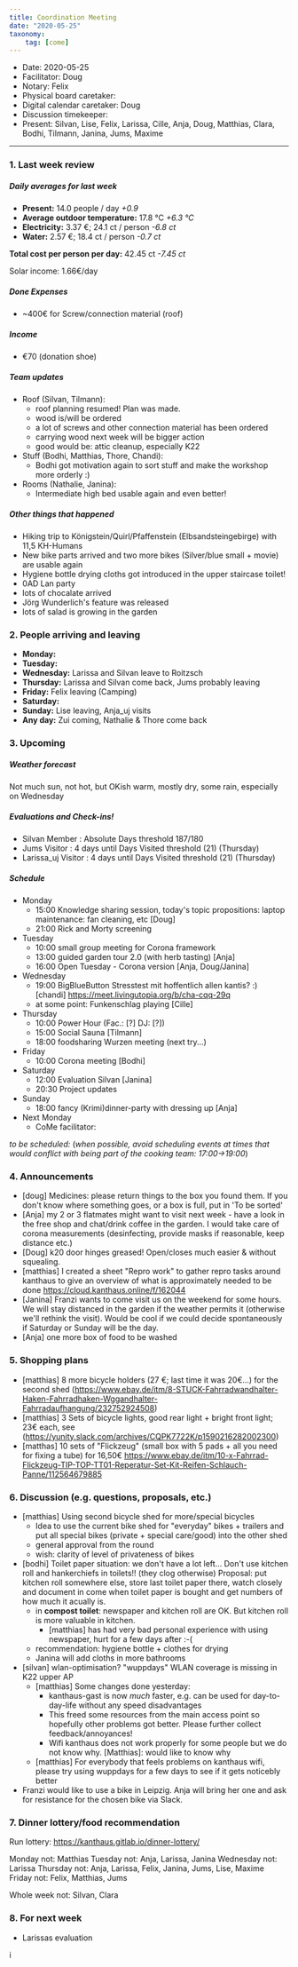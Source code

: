 ```yaml
---
title: Coordination Meeting
date: "2020-05-25"
taxonomy:
    tag: [come]
---
```


<!--
Hello facilitator/notary! Thank you for your services. Here is some advice for facilitating coordination meetings:
  - Prepare the meeting a bit beforehand (find out about evaluations, gas, electricity and water usages, solar intake, waste collections, income, scheduled events). You can ask others to assist you.
  - Notify people 10 minutes before the meeting starts. (Watching the clock is not super fun, people will be grateful if you do it for them.)
  - Start at 10:00 sharp, or earlier if everyone is there. (Waiting is time-wasting, be a time-saver!)
  - If you don't want to take notes yourself ask someone else to take care of that. (This pad can easily be used to read from and write in simultaneously.)
  - Go through the ordered points in order, even if nothing has changed. (They are arranged to try and get the most relevant information to most people.)
  - Feel welcome to moderate conversation if off-topic or too detailed. (Are listeners interested? Are speakers satisfied? Can you identify a sub-group?)
  - Try to finish the meeting before 11:00. (There is always more to talk about and it's important for people to know that CoMes don't take forever.)
  - Leave the room once the meeting has ended. (This sends a clear signal to everyone else that they can also leave and get on with their day.)
  - Take care that the meeting minutes will be put to kanthaus.online. (If you don't know how to do it, ask someone to help you with it. But do it today!) 
  - Maybe these notes helps you to do it by your own: Github-Link: https://github.com/kanthaus/kanthaus.online/tree/master/user/pages/40.governance/90.minutes Steps: 1) Click "Create new file" 2) Type as Name "year-months-day_CoMe/item.md" example: 2020-03-02_CoMe/item.md 3) Copy CoMe-minutes from the "Bearbeiten Modus" (black window) 4) Click "Commit new file" That´s it! After a few minutes the CoMe-minutes should appear on the website.     
  - As soon as the minutes are online, post the link to the #Kanthaus channel on slack and empty the pad from all irrelevant things and get it ready for the next facilitator. (Only keep regular events such as CoMe, power hour, regular food pickups and such. Move the counter figures from 'last 7 days' to '7 days before that' and adjust the date to next week.)
  - Check the shoe!
  - Have fun!
-->

- Date: 2020-05-25
- Facilitator: Doug
- Notary: Felix
- Physical board caretaker: 
- Digital calendar caretaker: Doug
- Discussion timekeeper: 
- Present: Silvan, Lise, Felix, Larissa, Cille, Anja, Doug, Matthias, Clara, Bodhi, Tilmann, Janina, Jums, Maxime

----

<!-- 0. Minute of silence -->

### 1. Last week review

##### Daily averages for last week
<!-- Read counters in heating room and append to 
  - water.csv https://cloud.kanthaus.online/f/146415 and 
  - gas.csv https://cloud.kanthaus.online/f/146411 
Strongly knock against the display of the solar inverter in K20 Basement material storage and append the E-Total kWh to
  - https://cloud.kanthaus.online/f/146414 solar.csv, take the difference between your and the last value and multiply it with 0.285 €/kWh and divide by 7 days to have the solar intake per day. update the residence record (https://gitlab.com/kanthaus/kanthaus-private/blob/master/residenceRecord.csv) otherwise the script will complain -->
<!-- press the play button on https://gitlab.com/kanthaus/kanthaus-governance/pipeline_schedules (you need Maintainer/Owner rights!) and it will print to 
#kanthaus-residence -->

<!-- Facilitator: you can invite somebody to present the stats! -->
<!-- insert here the output you find in #kanthaus-residence -->

- **Present:** 14.0 people / day _+0.9_
- **Average outdoor temperature:** 17.8 °C _+6.3 °C_
- **Electricity:** 3.37 €; 24.1 ct / person _-6.8 ct_
- **Water:** 2.57 €; 18.4 ct / person _-0.7 ct_

**Total cost per person per day:** 42.45 ct _-7.45 ct_

Solar income: 1.66€/day

##### Done Expenses
<!-- Encourage people to enter their expenditures from Kanthaus money -->
- ~400€ for Screw/connection material (roof)

##### Income
<!-- Check the shoe in K20-0 (base is 20 €) and the donation box in the free shop in K22-0-3 -->
- €70 (donation shoe)

##### Team updates
<!-- Project managers from teams defined during the MCM should report about the current situation -->

- Roof (Silvan, Tilmann):
  - roof planning resumed! Plan was made.
  - wood is/will be ordered
  - a lot of screws and other connection material has been ordered
  - carrying wood next week will be bigger action
  - good would be: attic cleanup, especially K22
- Stuff (Bodhi, Matthias, Thore, Chandi):
  - Bodhi got motivation again to sort stuff and make the workshop more orderly :)
- Rooms (Nathalie, Janina):
  - Intermediate high bed usable again and even better!

##### Other things that happened
- Hiking trip to Königstein/Quirl/Pfaffenstein (Elbsandsteingebirge) with 11,5 KH-Humans
- New bike parts arrived and two more bikes (Silver/blue small + movie) are usable again
- Hygiene bottle drying cloths got introduced in the upper staircase toilet!
- 0AD Lan party
- lots of chocalate arrived
- Jörg Wunderlich's feature was released
- lots of salad is growing in the garden

### 2. People arriving and leaving
- **Monday:**
- **Tuesday:**
- **Wednesday:** Larissa and Silvan leave to Roitzsch
- **Thursday:**  Larissa and Silvan come back, Jums probably leaving
- **Friday:** Felix leaving (Camping)
- **Saturday:** 
- **Sunday:** Lise leaving, Anja_uj visits
- **Any day:** Zui coming, Nathalie & Thore come back

### 3. Upcoming <!-- https://cloud.kanthaus.online/apps/calendar/ -->

##### Weather forecast
<!-- https://www.accuweather.com/en/de/wurzen/04808/weather-forecast/171287 -->
Not much sun, not hot, but OKish warm, mostly dry, some rain, especially on Wednesday

##### Evaluations and Check-ins!
<!-- Avoid scheduling on Mondays to give evaluee, facilitator and participants time to prepare-->
- Silvan Member : Absolute Days threshold 187/180
- Jums Visitor : 4 days until Days Visited threshold (21) (Thursday)
- Larissa_uj Visitor : 4 days until Days Visited threshold (21) (Thursday)

##### Schedule
- Monday
  - 15:00 Knowledge sharing session, today's topic propositions: laptop maintenance: fan cleaning, etc [Doug]
  - 21:00 Rick and Morty screening
- Tuesday
  - 10:00 small group meeting for Corona framework
  - 13:00 guided garden tour 2.0 (with herb tasting) [Anja]
  - 16:00 Open Tuesday - Corona version [Anja, Doug/Janina]
- Wednesday
  - 19:00 BigBlueButton Stresstest mit hoffentlich allen kantis? :) [chandi] https://meet.livingutopia.org/b/cha-cqq-29q
  - at some point: Funkenschlag playing [Cille]
- Thursday
  - 10:00 Power Hour (Fac.: [?]  DJ: [?])
  - 15:00 Social Sauna [Tilmann]
  - 18:00 foodsharing Wurzen meeting (next try...)
- Friday
  - 10:00 Corona meeting [Bodhi]
- Saturday
  - 12:00 Evaluation Silvan [Janina]
  - 20:30 Project updates
- Sunday
  - 18:00 fancy (Krimi)dinner-party with dressing up [Anja]
- Next Monday
  - CoMe facilitator:

_to be scheduled:_
(*when possible, avoid scheduling events at times that would conflict with being part of the cooking team: 17:00->19:00*)
<!-- Please remove this section before uploading the CoMe minutes. 
forgot Evaluations? -->

### 4. Announcements
<!-- Were there any changes to governance? -->
- [doug] Medicines: please return things to the box you found them. If you don't know where something goes, or a box is full, put in 'To be sorted'
- [Anja] my 2 or 3 flatmates might want to visit next week - have a look in the free shop and chat/drink coffee in the garden. I would take care of corona measurements (desinfecting, provide masks if reasonable, keep distance etc.)
- [Doug] k20 door hinges greased! Open/closes much easier & without squealing.
- [matthias] I created a sheet "Repro work" to gather repro tasks around kanthaus to give an overview of what is approximately needed to be done https://cloud.kanthaus.online/f/162044
- [Janina] Franzi wants to come visit us on the weekend for some hours. We will stay distanced in the garden if the weather permits it (otherwise we'll rethink the visit). Would be cool if we could decide spontaneously if Saturday or Sunday will be the day.
- [Anja] one more box of food to be washed

### 5. Shopping plans
- [matthias] 8 more bicycle holders (27 €; last time it was 20€...) for the second shed (https://www.ebay.de/itm/8-STUCK-Fahrradwandhalter-Haken-Fahrradhaken-Wggandhalter-Fahrradaufhangung/232752924508)
- [matthias] 3 Sets of bicycle lights, good rear light + bright front light; 23€ each, see (https://yunity.slack.com/archives/CQPK7722K/p1590216282002300)
- [matthas] 10 sets of "Flickzeug" (small box with 5 pads + all you need for fixing a tube) for 16,50€ https://www.ebay.de/itm/10-x-Fahrrad-Flickzeug-TIP-TOP-TT01-Reperatur-Set-Kit-Reifen-Schlauch-Panne/112564679885
 
### 6. Discussion (e.g. questions, proposals, etc.)
- [matthias] Using second bicycle shed for more/special bicycles
  - Idea to use the current bike shed for "everyday" bikes + trailers and put all special bikes (private + special care/good) into the other shed
  - general approval from the round
  - wish: clarity of level of privateness of bikes
- [bodhi] Toilet paper situation: we don't have a lot left... Don't use kitchen roll and hankerchiefs in toilets!! (they clog otherwise) Proposal: put kitchen roll somewhere else, store last toilet paper there, watch closely and document in come when toilet paper is bought and get numbers of how much it acually is.
  - in **compost toilet**: newspaper and kitchen roll are OK. But kitchen roll is more valuable in kitchen.
    - [matthias] has had very bad personal experience with using newspaper, hurt for a few days after :-(
  - recommendation: hygiene bottle + clothes for drying
  - Janina will add cloths in more bathrooms
- [silvan] wlan-optimisation? "wuppdays" WLAN coverage is missing in K22 upper AP
  - [matthias] Some changes done yesterday: 
    - kanthaus-gast is now _much_ faster, e.g. can be used for day-to-day-life without any speed disadvantages
    - This freed some resources from the main access point so hopefully other problems got better. Please further collect feedback/annoyances!
    - Wifi kanthaus does not work properly for some people but we do not know why. [Matthias]: would like to know why
  - [matthias] For everybody that feels problems on kanthaus wifi, please try using wuppdays for a few days to see if it gets noticebly better
- Franzi would like to use a bike in Leipzig. Anja will bring her one and ask for resistance for the chosen bike via Slack.

### 7. Dinner lottery/food recommendation
Run lottery: https://kanthaus.gitlab.io/dinner-lottery/

Monday not: Matthias
Tuesday not: Anja, Larissa, Janina
Wednesday not: Larissa
Thursday not: Anja, Larissa, Felix, Janina, Jums, Lise, Maxime
Friday not: Felix, Matthias, Jums

Whole week not: Silvan, Clara

<!-- Results to be copied on the physical board -->

### 8. For next week
- Larissas evaluation

i
